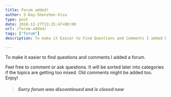 ```yaml
---
title: Forum added!
author: 5-Day-Shenzhen-Visa
type: post
date: 2018-12-27T13:25:47+00:00
url: /forum-added/
tags: ["forum"]
description: To make it Easier to Find Questions and Comments I added Forum.

---
```

To make it easier to find questions and comments I added a forum.

Feel free to comment or ask questions. It will be sorted later into categories if the topics are getting too mixed. Old comments might be added too. Enjoy!

> ##### Sorry forum was discontinued and is closed now